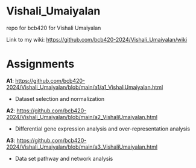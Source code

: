 # Vishali_Umaiyalan
repo for bcb420 for Vishali Umaiyalan

Link to my wiki: https://github.com/bcb420-2024/Vishali_Umaiyalan/wiki

# Assignments
**A1**: https://github.com/bcb420-2024/Vishali_Umaiyalan/blob/main/a1/a1_VishaliUmaiyalan.html 
  * Dataset selection and normalization

**A2**: https://github.com/bcb420-2024/Vishali_Umaiyalan/blob/main/a2_VishaliUmaiyalan.html 
  * Differential gene expression analysis and over-representation analysis

**A3**: https://github.com/bcb420-2024/Vishali_Umaiyalan/blob/main/a3_VishaliUmaiyalan.html 
  * Data set pathway and network analysis

